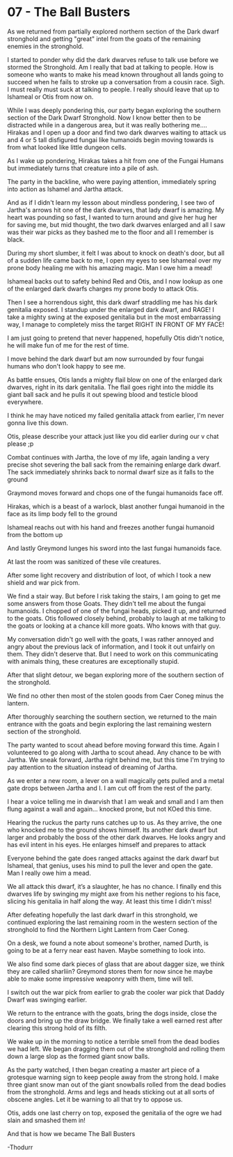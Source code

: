 # 07 - The Ball Busters

As we returned from partially explored northern section of the Dark dwarf
stronghold and getting "great" intel from the goats of the remaining enemies
in the stronghold.

I started to ponder why did the dark dwarves refuse to talk use before we
stormed the Stronghold. Am I really that bad at talking to people. How is
someone who wants to make his mead known throughout all lands going to succeed
when he fails to stroke up a conversation from a cousin race. Sigh. I must
really must suck at talking to people. I really should leave that up to
Ishameal or Otis from now on.

While I was deeply pondering this, our party began exploring the southern
section of the Dark Dwarf Stronghold. Now I know better then to be distracted
while in a dangerous area, but it was really bothering me.... Hirakas and I
open up a door and find two dark dwarves waiting to attack us and 4 or 5 tall
disfigured fungai like humanoids begin moving towards is from what looked like
little dungeon cells.

As I wake up pondering, Hirakas takes a hit from one of the Fungai Humans but
immediately turns that creature into a pile of ash.

The party in the backline, who were paying attention, immediately spring into
action as Ishamel and Jartha attack.

And as if I didn't learn my lesson about mindless pondering, I see two of
Jartha's arrows hit one of the dark dwarves, that lady dwarf is amazing. My
heart was pounding so fast, I wanted to turn around and give her hug her for
saving me, but mid thought, the two dark dwarves enlarged and all I saw was
their war picks as they bashed me to the floor and all I remember is black.

During my short slumber, it felt I was about to knock on death's door, but all
of a sudden life came back to me, I open my eyes to see Ishameal over my prone
body healing me with his amazing magic. Man I owe him a mead!

Ishameal backs out to safety behind Red and Otis, and I now lookup as one of
the enlarged dark dwarfs charges my prone body to attack Otis.

Then I see a horrendous sight, this dark dwarf straddling me has his dark
genitalia exposed. I standup under the enlarged dark dwarf, and RAGE! I take a
mighty swing at the exposed genitalia but in the most embarrassing way, I
manage to completely miss the target RIGHT IN FRONT OF MY FACE!

I am just going to pretend that never happened, hopefully Otis didn't notice,
he will make fun of me for the rest of time.

I move behind the dark dwarf but am now surrounded by four fungai humans who
don't look happy to see me.

As battle ensues, Otis lands a mighty flail blow on one of the enlarged dark
dwarves, right in its dark genitalia. The flail goes right into the middle its
giant ball sack and he pulls it out spewing blood and testicle blood everywhere.

I think he may have noticed my failed genitalia attack from earlier, I'm never
gonna live this down.

Otis, please describe your attack just like you did earlier during our v chat
please ;p

Combat continues with Jartha, the love of my life, again landing a very precise
shot severing the ball sack  from the remaining enlarge dark dwarf. The sack
immediately shrinks back to normal dwarf size as it falls to the ground


Graymond moves forward and chops one of the fungai humanoids face off.

Hirakas, which is a beast of a warlock, blast another fungai humanoid in the
face as its limp body fell to the ground

Ishameal reachs out with his hand and freezes another
fungai humanoid from the bottom up

And lastly Greymond lunges his sword into the last fungai humanoids face.

At last the room was sanitized of these vile creatures.

After some light recovery and distribution of loot, of which I took a new
shield and war pick from.

We find a stair way. But before I risk taking the stairs, I am going to get me
some answers from those Goats. They didn't tell me about the fungai humanoids.
I chopped of one of the fungai heads, picked it up, and returned to the goats.
Otis followed closely behind, probably to laugh at me talking to the goats or
looking at a chance kill more goats. Who knows with that guy.

My conversation didn't go well with the goats, I was rather annoyed and angry
about the previous lack of information, and I took it out unfairly on them.
They didn't deserve that. But I need to work on this communicating with animals
thing, these creatures are exceptionally stupid.

After that slight detour, we began exploring more of the southern
section of the stronghold.

We find no other then most of the stolen goods from Caer Coneg minus the lantern.

After thoroughly searching the southern section, we returned to the main
entrance with the goats and begin exploring the last remaining western section
of the stronghold.

The party wanted to scout ahead before moving forward this time. Again I
volunteered to go along with Jartha to scout ahead. Any chance to be with Jartha.
We sneak forward, Jartha right behind me, but this time I'm trying to pay
attention to the situation instead of dreaming of Jartha.

As we enter a new room, a lever on a wall magically gets pulled and a metal gate
drops between Jartha and I. I am cut off from the rest of the party.

I hear a voice telling me in dwarvish that I am weak and small and I am then
flung against a wall and again... knocked prone, but not KOed this time.

Hearing the ruckus the party runs catches up to us. As they arrive, the one who
knocked me to the ground shows himself. Its another dark dwarf but larger and
probably the boss of the other dark dwarves. He looks angry and has evil intent
in his eyes. He enlarges himself and prepares to attack

Everyone behind the gate does ranged attacks against the dark dwarf but
Ishameal, that genius, uses his mind to pull the lever and open the gate.
Man I really owe him a mead.

We all attack this dwarf, it’s a slaughter, he has no chance. I finally end
this dwarves life by swinging my might axe from his nether regions to his face,
slicing his genitalia in half along the way. At least this time I didn't miss!

After defeating hopefully the last dark dwarf in this stronghold, we continued
exploring the last remaining room in the western section of the stronghold to
find the Northern Light Lantern from Caer Coneg.

On a desk, we found a note about someone's brother, named Durth, is going to be
at a ferry near east haven. Maybe something to look into.

We also find some dark pieces of glass that are about dagger size, we think they
are called sharliin? Greymond stores them for now since he maybe able to make
some impressive weaponry with them, time will tell.

I switch out the war pick from earlier to grab the cooler war pick that Daddy
Dwarf was swinging earlier.

We return to the entrance with the goats, bring the dogs inside, close the doors
and bring up the draw bridge. We finally take a well earned rest after clearing
this strong hold of its filth.

We wake up in the morning to notice a terrible smell from the dead bodies we
had left. We began dragging them out of the stronghold and rolling them down a
large slop as the formed giant snow balls.

As the party watched, I then began creating a master art piece of a grotesque
warning sign to keep people away from the strong hold. I make three giant snow
man out of the giant snowballs rolled from the dead bodies from the stronghold.
Arms and legs and heads sticking out at all sorts of obscene angles. Let it be
warning to all that try to oppose us.

Otis, adds one last cherry on top, exposed the genitalia of the ogre we had
slain and smashed them in!

And that is how we became The Ball Busters

-Thodurr
